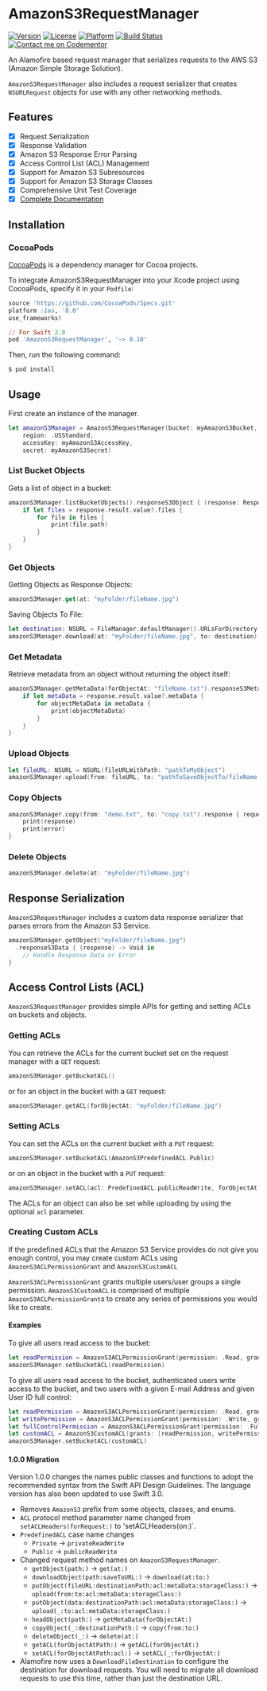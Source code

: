 # AmazonS3RequestManager
[![Version](https://img.shields.io/cocoapods/v/AmazonS3RequestManager.svg?style=flat)](http://cocoapods.org/pods/AmazonS3RequestManager)
[![License](https://img.shields.io/cocoapods/l/AmazonS3RequestManager.svg?style=flat)](http://cocoapods.org/pods/AmazonS3RequestManager)
[![Platform](https://img.shields.io/cocoapods/p/AmazonS3RequestManager.svg?style=flat)](http://cocoapods.org/pods/AmazonS3RequestManager)
[![Build Status](https://travis-ci.org/AnthonyMDev/AmazonS3RequestManager.svg?branch=master)](https://travis-ci.org/AnthonyMDev/AmazonS3RequestManager)
[![Contact me on Codementor](https://cdn.codementor.io/badges/contact_me_github.svg)](https://www.codementor.io/anthonymdev?utm_source=github&utm_medium=button&utm_term=anthonymdev&utm_campaign=github)

An Alamofire based request manager that serializes requests to the AWS S3 (Amazon Simple Storage Solution).

`AmazonS3RequestManager` also includes a request serializer that creates `NSURLRequest` objects for use with any other networking methods.

## Features

- [x] Request Serialization
- [x] Response Validation
- [x] Amazon S3 Response Error Parsing
- [x] Access Control List (ACL) Management
- [x] Support for Amazon S3 Subresources
- [x] Support for Amazon S3 Storage Classes
- [x] Comprehensive Unit Test Coverage
- [x] [Complete Documentation](http://cocoadocs.org/docsets/AmazonS3RequestManager)

## Installation

### CocoaPods

[CocoaPods](http://cocoapods.org) is a dependency manager for Cocoa projects.

To integrate AmazonS3RequestManager into your Xcode project using CocoaPods, specify it in your `Podfile`:

```ruby
source 'https://github.com/CocoaPods/Specs.git'
platform :ios, '8.0'
use_frameworks!

// For Swift 2.0
pod 'AmazonS3RequestManager', '~> 0.10'
```

Then, run the following command:

```bash
$ pod install
```

## Usage
First create an instance of the manager.

```swift
let amazonS3Manager = AmazonS3RequestManager(bucket: myAmazonS3Bucket,
    region: .USStandard,
    accessKey: myAmazonS3AccessKey,
    secret: myAmazonS3Secret)
```

### List Bucket Objects
Gets a list of object in a bucket:

```swift
amazonS3Manager.listBucketObjects().responseS3Object { (response: Response<S3BucketObjectList, NSError>) in
    if let files = response.result.value?.files {
        for file in files {
            print(file.path)
        }
    }
}
```

### Get Objects

Getting Objects as Response Objects:

```swift
amazonS3Manager.get(at: "myFolder/fileName.jpg")
```

Saving Objects To File:

```swift
let destination: NSURL = FileManager.defaultManager().URLsForDirectory(.DocumentDirectory, inDomains: .UserDomainMask)[0]
amazonS3Manager.download(at: "myFolder/fileName.jpg", to: destination)
```
    
### Get Metadata
Retrieve metadata from an object without returning the object itself:

```swift
amazonS3Manager.getMetaData(forObjectAt: "fileName.txt").responseS3MetaData { (response: Response<S3ObjectMetaData, NSError>) in
    if let metaData = response.result.value?.metaData {
        for objectMetaData in metaData {
            print(objectMetaData)
        }
    }
}
```

### Upload Objects
```swift
let fileURL: NSURL = NSURL(fileURLWithPath: "pathToMyObject")
amazonS3Manager.upload(from: fileURL, to: "pathToSaveObjectTo/fileName.jpg")
```

### Copy Objects
```swift
amazonS3Manager.copy(from: "demo.txt", to: "copy.txt").response { request, response, data, error in    
    print(response)    
    print(error)
}
```
    
### Delete Objects
```swift
amazonS3Manager.delete(at: "myFolder/fileName.jpg")
```

## Response Serialization
`AmazonS3RequestManager` includes a custom data response serializer that parses errors from the Amazon S3 Service.

```swift
amazonS3Manager.getObject("myFolder/fileName.jpg")
  .responseS3Data { (response) -> Void in
    // Handle Response Data or Error
}
```

## Access Control Lists (ACL)

`AmazonS3RequestManager` provides simple APIs for getting and setting ACLs on buckets and objects.

### Getting ACLs

You can retrieve the ACLs for the current bucket set on the request manager with a `GET` request:

```swift
amazonS3Manager.getBucketACL()
```
    
or for an object in the bucket with a `GET` request:

```swift
amazonS3Manager.getACL(forObjectAt: "myFolder/fileName.jpg")
```
    
### Setting ACLs

You can set the ACLs on the current bucket with a `PUT` request: 

```swift
amazonS3Manager.setBucketACL(AmazonS3PredefinedACL.Public)
```

or on an object in the bucket with a `PUT` request:

```swift
amazonS3Manager.setACL(acl: PredefinedACL.publicReadWrite, forObjectAt: "myFolder/fileName.jpg")
```

The ACLs for an object can also be set while uploading by using the optional `acl` parameter.

### Creating Custom ACLs

If the predefined ACLs that the Amazon S3 Service provides do not give you enough control, you may create custom ACLs using `AmazonS3ACLPermissionGrant` and `AmazonS3CustomACL`

`AmazonS3ACLPermissionGrant` grants multiple users/user groups a single permission.
`AmazonS3CustomACL` is comprised of multiple `AmazonS3ACLPermissionGrant`s to create any series of permissions you would like to create.

#### Examples

To give all users read access to the bucket:

```swift
let readPermission = AmazonS3ACLPermissionGrant(permission: .Read, grantee: .AllUsers)
amazonS3Manager.setBucketACL(readPermission)
```

To give all users read access to the bucket, authenticated users write access to the bucket, and two users with a given E-mail Address and given User ID full control:

```swift
let readPermission = AmazonS3ACLPermissionGrant(permission: .Read, grantee: .AllUsers)
let writePermission = AmazonS3ACLPermissionGrant(permission: .Write, grantee: .AuthenticatedUsers)
let fullControlPermission = AmazonS3ACLPermissionGrant(permission: .FullControl, grantees: [.EmailAddress("admin@myDomain.com"), .UserID("my-user-id")])
let customACL = AmazonS3CustomACL(grants: [readPermission, writePermission, fullControlPermission])
amazonS3Manager.setBucketACL(customACL)
```

#### 1.0.0 Migration

Version 1.0.0 changes the names public classes and functions to adopt the recommended syntax from the Swift API Design Guidelines. The language version has also been updated to use Swift 3.0.

- Removes `AmazonS3` prefix from some objects, classes, and enums.
- `ACL` protocol method parameter name changed from `setACLHeaders(forRequest:)` to 'setACLHeaders(on:)`.
- `PredefinedACL` case name changes
	- `Private` -> `privateReadWrite`
	- `Public` -> `publicReadWrite`	
- Changed request method names on `AmazonS3RequestManager`.
	- `getObject(path:)` -> `get(at:)`
	- `downloadObject(path:saveToURL:)` -> `download(at:to:)`
	- `putObject(fileURL:destinationPath:acl:metaData:storageClass:)` -> `upload(from:to:acl:metaData:storageClass:)`
	- `putObject(data:destinationPath:acl:metaData:storageClass:)` -> `upload(_:to:acl:metaData:storageClass:)`
	- `headObject(path:)` -> `getMetaData(forObjectAt:)`
	- `copyObject(_:destinationPath:)` -> `copy(from:to:)`
	- `deleteObject(_:)` -> `delete(at:)`
	- `getACL(forObjectAtPath:)` -> `getACL(forObjectAt:)`
	- `setACL(forObjectAtPath:acl:)` -> `setACL(_:forObjectAt:)`
- Alamofire now uses a `DownloadFileDestination` to configure the destination for download requests. You will need to migrate all download requests to use this time, rather than just the destination URL.


